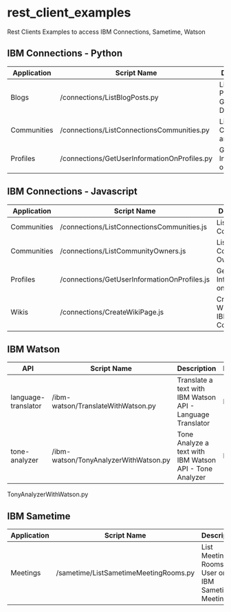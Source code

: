 # rest_client_examples

Rest Clients Examples to access IBM Connections, Sametime, Watson

## IBM Connections - Python

| Application |  Script Name                               |   Description                                                  | Language |
|-------------|--------------------------------------------|----------------------------------------------------------------|----------|
| Blogs       |/connections/ListBlogPosts.py               |List Blog Posts and Get Post Details       |Python    |
| Communities |/connections/ListConnectionsCommunities.py  |List Communities and Owners       |Python    |
| Profiles    |/connections/GetUserInformationOnProfiles.py|Get User Information on Profiles                |Python    |




## IBM Connections - Javascript
| Application |  Script Name                               |   Description                                                  | Language |
|-------------|--------------------------------------------|----------------------------------------------------------------|----------|
| Communities |/connections/ListConnectionsCommunities.js  |List Only Communities                |Javascript/NodeJs    |
| Communities |/connections/ListCommunityOwners.js         |List Comunity Owners              |Javascript/NodeJs    |
| Profiles    |/connections/GetUserInformationOnProfiles.js|Get User Information on Profiles                |Javascript/NodeJs    |
| Wikis       |/connections/CreateWikiPage.js              |Create a Wiki Page on IBM Connections              |Javascript/NodeJs    |

## IBM Watson

| API               |            Script Name              |   Description                                                  | Language |
|-------------------|-------------------------------------|----------------------------------------------------------------|----------|
|language-translator|/ibm-watson/TranslateWithWatson.py   |Translate a text with IBM Watson API - Language Translator      |Python    |
|tone-analyzer      |/ibm-watson/TonyAnalyzerWithWatson.py|Tone Analyze a text with IBM Watson API - Tone Analyzer         |Python    |


TonyAnalyzerWithWatson.py
## IBM Sametime

| Application |            Script Name                  |   Description                                                  | Language |
|-------------|-----------------------------------------|----------------------------------------------------------------|----------|
| Meetings    |/sametime/ListSametimeMeetingRooms.py    |List Meeting Rooms of User on IBM Sametime Meetings             |Python    |


